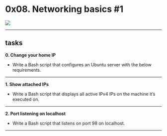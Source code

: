 # 0x08. Networking basics #1
![](https://support.google.com/youtube/answer/4456281?visit_id=637992993657258318-4258902305&p=report_playback&rd=1)  
________________________________________  
## tasks  
  
**0. Change your home IP**
- Write a Bash script that configures an Ubuntu server with the below requirements.
________________________________________
**1. Show attached IPs**
- Write a Bash script that displays all active IPv4 IPs on the machine it’s executed on.
________________________________________
**2. Port listening on localhost**
- Write a Bash script that listens on port 98 on localhost.
________________________________________